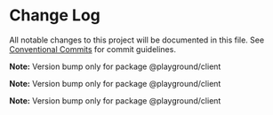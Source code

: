 # Change Log

All notable changes to this project will be documented in this file.
See [Conventional Commits](https://conventionalcommits.org) for commit guidelines.

**Note:** Version bump only for package @playground/client

**Note:** Version bump only for package @playground/client

**Note:** Version bump only for package @playground/client
